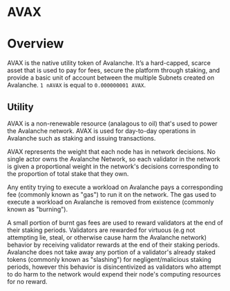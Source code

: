# AVAX

# Overview

AVAX is the native utility token of Avalanche. It’s a hard-capped, scarce asset that is used to 
pay for fees, secure the platform through staking, and provide a basic unit of account between the
multiple Subnets created on Avalanche. `1 nAVAX` is equal to `0.000000001 AVAX`.

## Utility

AVAX is a non-renewable resource (analagous to oil) that's used to power the Avalanche network. 
AVAX is used for day-to-day operations in Avalanche such as staking and issuing transactions.

AVAX represents the weight that each node has in network decisions. No single actor owns 
the Avalanche Network, so each validator in the network is given a proportional weight in the 
network's decisions corresponding to the proportion of total stake that they own.

Any entity trying to execute a workload on Avalanche pays a corresponding fee (commonly known as 
"gas") to run it on the network. The gas used to execute a workload on Avalanche is removed from
existence (commonly known as "burning"). 

A small portion of burnt gas fees are used to reward validators at the end of their staking 
periods. Validators are rewarded for virtuous (e.g not attempting lie, steal, or otherwise
cause harm the Avalanche network) behavior by receiving validator rewards at the end of their
staking periods. Avalanche does not take away any portion of a validator's already staked tokens
(commonly known as "slashing") for negligent/malicious staking periods, however this behavior is
disincentivized as validators who attempt to do harm to the network would expend their node's
computing resources for no reward.